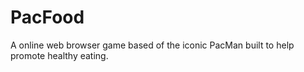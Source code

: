# PacFood
A online web browser game based of the iconic PacMan built to help promote healthy eating.
